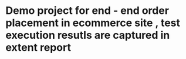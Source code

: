 # Demo project for end - end order placement in ecommerce site , test execution resutls are captured in extent report 

